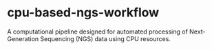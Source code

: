 # cpu-based-ngs-workflow
A computational pipeline designed for automated processing of Next-Generation Sequencing (NGS) data using CPU resources. 

